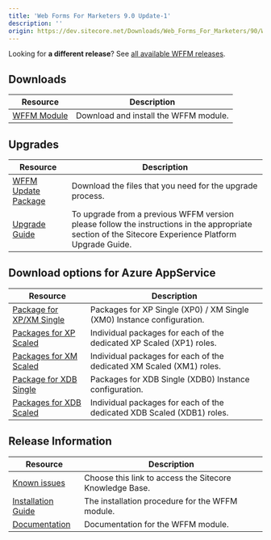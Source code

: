 ```yaml
---
title: 'Web Forms For Marketers 9.0 Update-1'
description: ''
origin: https://dev.sitecore.net/Downloads/Web_Forms_For_Marketers/90/Web_Forms_For_Marketers_90_Update1
---
```


  <Alert variant='warning' mb={4}>
    <AlertIcon />


Looking for **a different release**? See [all available WFFM releases](/downloads/Web_Forms_For_Marketers).

  </Alert>


## Downloads

| Resource                                                                                                                                                                                                 | Description                           |
| -------------------------------------------------------------------------------------------------------------------------------------------------------------------------------------------------------- | ------------------------------------- |
| [WFFM Module](https://scdp.blob.core.windows.net/downloads/Web%20Forms%20For%20Marketers/90/Web%20Forms%20For%20Marketers%2090%20Update1/Secure/Web%20Forms%20for%20Marketers%209.0%20rev.%20171209.zip) | Download and install the WFFM module. |

## Upgrades

| Resource                                                                                                                                                                                                                                | Description                                                                                                                                          |
| --------------------------------------------------------------------------------------------------------------------------------------------------------------------------------------------------------------------------------------- | ---------------------------------------------------------------------------------------------------------------------------------------------------- |
| [WFFM Update Package](<https://scdp.blob.core.windows.net/downloads/Web%20Forms%20For%20Marketers/90/Web%20Forms%20For%20Marketers%2090%20Update1/Secure/Web%20Forms%20for%20Marketers%209.0%20rev.%20171209%20(update%20package).zip>) | Download the files that you need for the upgrade process.                                                                                            |
| [Upgrade Guide](https://scdp.blob.core.windows.net/downloads/Sitecore%20Experience%20Platform/90/Sitecore%20Experience%20Platform%2090%20Update1/Secure/Upgrade-Guide-Sitecore-90-Update-1.pdf)                                         | To upgrade from a previous WFFM version please follow the instructions in the appropriate section of the Sitecore Experience Platform Upgrade Guide. |

## Download options for Azure AppService

| Resource                                                                                                                                                                                           | Description                                                            |
| -------------------------------------------------------------------------------------------------------------------------------------------------------------------------------------------------- | ---------------------------------------------------------------------- |
| [Package for XP/XM Single](https://scdp.blob.core.windows.net/downloads/Web%20Forms%20For%20Marketers/90/Web%20Forms%20For%20Marketers%2090%20Update1/Secure/Package%20for%20XP%20XM%20Single.zip) | Packages for XP Single (XP0) / XM Single (XM0) Instance configuration. |
| [Packages for XP Scaled](https://scdp.blob.core.windows.net/downloads/Web%20Forms%20For%20Marketers/90/Web%20Forms%20For%20Marketers%2090%20Update1/Secure/Packages%20for%20XP%20Scaled.zip)       | Individual packages for each of the dedicated XP Scaled (XP1) roles.   |
| [Packages for XM Scaled](https://scdp.blob.core.windows.net/downloads/Web%20Forms%20For%20Marketers/90/Web%20Forms%20For%20Marketers%2090%20Update1/Secure/Packages%20for%20XM%20Scaled.zip)       | Individual packages for each of the dedicated XM Scaled (XM1) roles.   |
| [Package for XDB Single](https://scdp.blob.core.windows.net/downloads/Web%20Forms%20For%20Marketers/90/Web%20Forms%20For%20Marketers%2090%20Update1/Secure/Package%20for%20XDB%20Single.zip)       | Packages for XDB Single (XDB0) Instance configuration.                 |
| [Packages for XDB Scaled](https://scdp.blob.core.windows.net/downloads/Web%20Forms%20For%20Marketers/90/Web%20Forms%20For%20Marketers%2090%20Update1/Secure/Packages%20for%20XDB%20Scaled.zip)     | Individual packages for each of the dedicated XDB Scaled (XDB1) roles. |

## Release Information

| Resource                                                                                                                                                                                        | Description                                             |
| ----------------------------------------------------------------------------------------------------------------------------------------------------------------------------------------------- | ------------------------------------------------------- |
| [Known issues](https://kb.sitecore.net/articles/631685)                                                                                                                                         | Choose this link to access the Sitecore Knowledge Base. |
| [Installation Guide](https://scdp.blob.core.windows.net/downloads/Web%20Forms%20For%20Marketers/90/Web%20Forms%20For%20Marketers%2090%20Update1/Secure/WFFM-90-Update-1-Installation-Guide.pdf) | The installation procedure for the WFFM module.         |
| [Documentation](https://doc.sitecore.com/developers/90/web-forms-for-marketers/en/web-forms-for-marketers.html)                                                                                 | Documentation for the WFFM module.                      |
